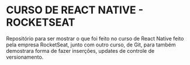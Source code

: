 # CURSO DE REACT NATIVE - ROCKETSEAT

Repositório para ser mostrar o que foi feito no curso de React Native feito 
pela empresa RocketSeat, junto com outro curso, de Git, para também demostrara forma de fazer inserções, updates de controle de versionamento. 
